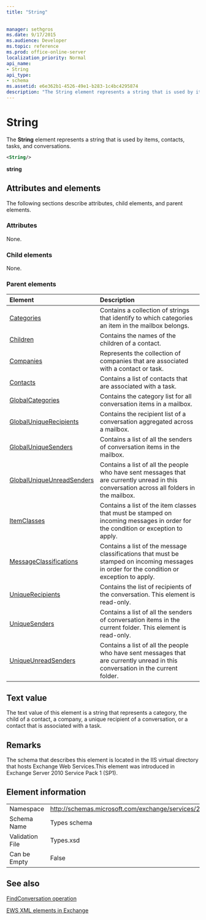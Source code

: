 ```yaml
---
title: "String"
 
 
manager: sethgros
ms.date: 9/17/2015
ms.audience: Developer
ms.topic: reference
ms.prod: office-online-server
localization_priority: Normal
api_name:
- String
api_type:
- schema
ms.assetid: e6e362b1-4526-49e1-b283-1c4bc4295874
description: "The String element represents a string that is used by items, contacts, tasks, and conversations."
---
```


# String

The **String** element represents a string that is used by items, contacts, tasks, and conversations. 
  
```XML
<String/>
```

 **string**
## Attributes and elements

The following sections describe attributes, child elements, and parent elements.
  
### Attributes

None.
  
### Child elements

None.
  
### Parent elements

|**Element**|**Description**|
|:-----|:-----|
|[Categories](categories-ex15websvcsotherref.md) <br/> |Contains a collection of strings that identify to which categories an item in the mailbox belongs.  <br/> |
|[Children](children.md) <br/> |Contains the names of the children of a contact.  <br/> |
|[Companies](companies.md) <br/> |Represents the collection of companies that are associated with a contact or task.  <br/> |
|[Contacts](contacts-ex15websvcsotherref.md) <br/> |Contains a list of contacts that are associated with a task.  <br/> |
|[GlobalCategories](globalcategories.md) <br/> |Contains the category list for all conversation items in a mailbox.  <br/> |
|[GlobalUniqueRecipients](globaluniquerecipients.md) <br/> |Contains the recipient list of a conversation aggregated across a mailbox.  <br/> |
|[GlobalUniqueSenders](globaluniquesenders.md) <br/> |Contains a list of all the senders of conversation items in the mailbox.  <br/> |
|[GlobalUniqueUnreadSenders](globaluniqueunreadsenders.md) <br/> |Contains a list of all the people who have sent messages that are currently unread in this conversation across all folders in the mailbox.  <br/> |
|[ItemClasses](itemclasses.md) <br/> |Contains a list of the item classes that must be stamped on incoming messages in order for the condition or exception to apply.  <br/> |
|[MessageClassifications](messageclassifications.md) <br/> |Contains a list of the message classifications that must be stamped on incoming messages in order for the condition or exception to apply.  <br/> |
|[UniqueRecipients](uniquerecipients.md) <br/> |Contains the list of recipients of the conversation. This element is read-only.  <br/> |
|[UniqueSenders](uniquesenders.md) <br/> |Contains a list of all the senders of conversation items in the current folder. This element is read-only.  <br/> |
|[UniqueUnreadSenders](uniqueunreadsenders.md) <br/> |Contains a list of all the people who have sent messages that are currently unread in this conversation in the current folder.  <br/> |
   
## Text value

The text value of this element is a string that represents a category, the child of a contact, a company, a unique recipient of a conversation, or a contact that is associated with a task.
  
## Remarks

The schema that describes this element is located in the IIS virtual directory that hosts Exchange Web Services.This element was introduced in Exchange Server 2010 Service Pack 1 (SP1).
  
## Element information

|||
|:-----|:-----|
|Namespace  <br/> |http://schemas.microsoft.com/exchange/services/2006/types  <br/> |
|Schema Name  <br/> |Types schema  <br/> |
|Validation File  <br/> |Types.xsd  <br/> |
|Can be Empty  <br/> |False  <br/> |
   
## See also



[FindConversation operation](findconversation-operation.md)


[EWS XML elements in Exchange](ews-xml-elements-in-exchange.md)

